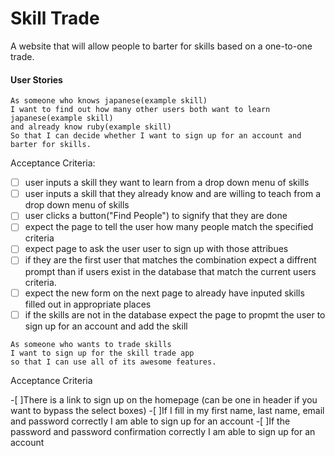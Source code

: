 <h1>Skill Trade</h1>

A website that will allow people to barter for skills based on a one-to-one trade.


<h4>User Stories</h4>

```
As someone who knows japanese(example skill)
I want to find out how many other users both want to learn japanese(example skill)
and already know ruby(example skill)
So that I can decide whether I want to sign up for an account and barter for skills.
```

Acceptance Criteria:
- [ ] user inputs a skill they want to learn from a drop down menu of skills
- [ ] user inputs a skill that they already know and are willing to teach from a drop down menu of skills
- [ ] user clicks a button("Find People") to signify that they are done
- [ ] expect the page to tell the user how many people match the specified criteria
- [ ] expect page to ask the user user to sign up with those attribues
- [ ] if they are the first user that matches the combination expect a diffrent prompt
than if users exist in the database that match the current users criteria.
- [ ] expect the new form on the next page to already have inputed skills filled out in appropriate places
- [ ] if the skills are not in the database expect the page to propmt the user to sign up for an account
and add the skill

```
As someone who wants to trade skills
I want to sign up for the skill trade app
so that I can use all of its awesome features.
```

Acceptance Criteria

-[ ]There is a link to sign up on the homepage (can be one in header if you want to bypass the select boxes)
-[ ]If I fill in my first name, last name, email and password correctly I am able to sign up for an account
-[ ]If the password and password confirmation correctly I am able to sign up for an account

